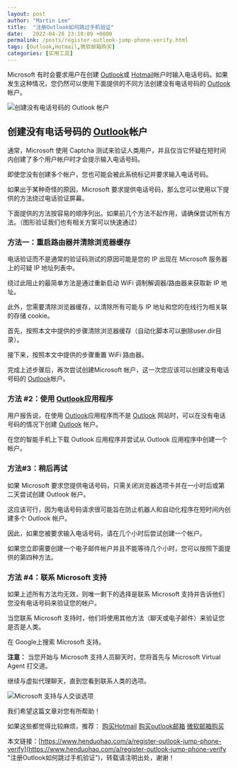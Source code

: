 ```yaml
---
layout: post  
author: "Martin Lee"  
title:  "注册Outlook如何跳过手机验证"  
date:   2022-04-26 23:10:09 +0800  
permalink: /posts/register-outlook-jump-phone-verify.html  
tags: [Outlook,Hotmail,微软邮箱购买]  
categories: [实用工具]  
---
```

Microsoft 有时会要求用户在创建 [Outlook](https://www.henduohao.com/tag/outlook "Outlook是互联网免费电子邮件提供商之一，是一种微软邮箱。")或 [Hotmail](https://www.henduohao.com/tag/hotmail "Hotmail是互联网免费电子邮件提供商之一，是一种微软邮箱。")帐户时输入电话号码。如果发生这种情况，您仍然可以使用下面提供的不同方法创建没有电话号码的 [Outlook](https://www.henduohao.com/tag/outlook "Outlook是互联网免费电子邮件提供商之一，是一种微软邮箱。")帐户。

![创建没有电话号码的 Outlook 帐户](https://p3-juejin.byteimg.com/tos-cn-i-k3u1fbpfcp/74d8eccaf31749d5a975b1249835d5f9~tplv-k3u1fbpfcp-zoom-1.image)

## 创建没有电话号码的 [Outlook](https://www.henduohao.com/tag/outlook "Outlook是互联网免费电子邮件提供商之一，是一种微软邮箱。")帐户

通常，Microsoft 使用 Captcha 测试来验证人类用户，并且仅当它怀疑在短时间内创建了多个用户帐户时才会提示输入电话号码。

即使您没有创建多个帐户，您也可能会被此系统标记并要求输入电话号码。

如果出于某种奇怪的原因，Microsoft 要求提供电话号码，那么您可以使用以下提供的方法绕过电话验证屏幕。

下面提供的方法按容易的顺序列出。如果前几个方法不起作用，请确保尝试所有方法。（图形验证我们也有相关方案可以快速通过）

### 方法一：重启路由器并清除浏览器缓存

电话验证而不是通常的验证码测试的原因可能是您的 IP 出现在 Microsoft 服务器上的可疑 IP 地址列表中。

绕过此阻止的最简单方法是通过重新启动 WiFi 调制解调器/路由器来获取新 IP 地址。

此外，您需要清除浏览器缓存，以清除所有可能与 IP 地址和您的在线行为相关联的存储 cookie。

首先，按照本文中提供的步骤清除浏览器缓存（自动化脚本可以删除user.dir目录）。

接下来，按照本文中提供的步骤重置 WiFi 路由器。

完成上述步骤后，再次尝试创建Microsoft 帐户，这一次您应该可以创建没有电话号码的 [Outlook](https://www.henduohao.com/tag/outlook "Outlook是互联网免费电子邮件提供商之一，是一种微软邮箱。")帐户。

### 方法 #2：使用 [Outlook](https://www.henduohao.com/tag/outlook "Outlook是互联网免费电子邮件提供商之一，是一种微软邮箱。")应用程序

用户报告说，在使用 [Outlook](https://www.henduohao.com/tag/outlook "Outlook是互联网免费电子邮件提供商之一，是一种微软邮箱。")应用程序而不是 [Outlook](https://www.henduohao.com/tag/outlook "Outlook是互联网免费电子邮件提供商之一，是一种微软邮箱。") 网站时，可以在没有电话号码的情况下创建 [Outlook](https://www.henduohao.com/tag/outlook "Outlook是互联网免费电子邮件提供商之一，是一种微软邮箱。") 帐户。

在您的智能手机上下载 Outlook 应用程序并尝试从 Outlook 应用程序中创建一个帐户。

### 方法#3：稍后再试

如果 Microsoft 要求您提供电话号码，只需关闭浏览器选项卡并在一小时后或第二天尝试创建 Outlook 帐户。

这应该可行，因为电话号码请求很可能旨在防止机器人和自动化程序在短时间内创建多个 Outlook 帐户。

因此，如果您被要求输入电话号码，请在几个小时后尝试创建一个帐户。

如果您立即需要创建一个电子邮件帐户并且不能等待几个小时，您可以按照下面提供的第四种方法。

### 方法 #4：联系 Microsoft 支持

如果上述所有方法均无效，则唯一剩下的选择是联系 Microsoft 支持并告诉他们您没有电话号码来验证您的帐户。

当您联系 Microsoft 支持时，他们将使用其他方法（聊天或电子邮件）来验证您是否是人类。

在 Google上搜索 Microsoft 支持。

**注意：** 当您开始与 Microsoft 支持人员聊天时，您将首先与 Microsoft Virtual Agent 打交道。

继续与虚拟代理聊天，直到您看到联系人类的选项。

![Microsoft 支持与人交谈选项](https://p3-juejin.byteimg.com/tos-cn-i-k3u1fbpfcp/f22bcd22751f455d9af237a16d5da19b~tplv-k3u1fbpfcp-zoom-1.image)

我们希望这篇文章对您有所帮助！

如果这些都觉得比较麻烦，推荐： [购买Hotmail](https://www.henduohao.com/product/1037.html) [购买outlook邮箱](https://www.henduohao.com/product/1038.html) [微软邮箱购买](https://www.henduohao.com/tag/buy-hotmail "Outlook购买 Hotmail购买 Live购买 微软邮箱购买 微软账号购买")

本文链接：[https://www.henduohao.com/a/register-outlook-jump-phone-verify](https://www.henduohao.com/a/register-outlook-jump-phone-verify "注册Outlook如何跳过手机验证")，转载请注明出处，谢谢！